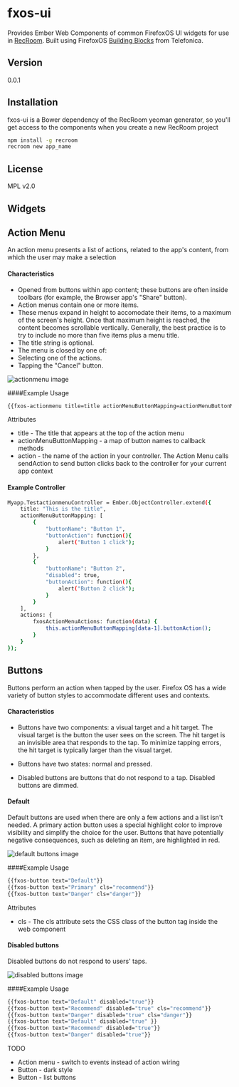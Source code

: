 fxos-ui
=========

Provides Ember Web Components of common FirefoxOS UI widgets for use in [RecRoom]. Built using FirefoxOS [Building Blocks] from Telefonica.


Version
----

0.0.1


Installation
--------------
fxos-ui is a Bower dependency of the RecRoom yeoman generator, so you'll get access to the components when you create a new RecRoom project
```sh
npm install -g recroom
recroom new app_name
```

License
----

MPL v2.0

Widgets
-------------
## Action Menu
An action menu presents a list of actions, related to the app's content, from which the user may make a selection

#### Characteristics
* Opened from buttons within app content; these buttons are often inside toolbars (for example, the Browser app's "Share" button).
* Action menus contain one or more items.
* These menus expand in height to accomodate their items, to a maximum of the screen's height. Once that maximum height is reached, the content becomes scrollable vertically. Generally, the best practice is to try to include no more than five items plus a menu title.
* The title string is optional.
* The menu is closed by one of:
 * Selecting one of the actions.
 * Tapping the "Cancel" button.

![actionmenu image](examples/images/actionmenu.png)

####Example Usage
```sh
{{fxos-actionmenu title=title actionMenuButtonMapping=actionMenuButtonMapping action="fxosActionMenuActions"}}
```

Attributes
* title - The title that appears at the top of the action menu
* actionMenuButtonMapping - a map of button names to callback methods
* action - the name of the action in your controller. The Action Menu calls sendAction to send button clicks back to the controller for your current app context


#### Example Controller
```sh
Myapp.TestactionmenuController = Ember.ObjectController.extend({
	title: "This is the title",
	actionMenuButtonMapping: [
		{
			"buttonName": "Button 1", 
			"buttonAction": function(){
                alert("Button 1 click");
            }
		},
		{
			"buttonName": "Button 2",
            "disabled": true,
			"buttonAction": function(){
                alert("Button 2 click");
            }
		}
	],
	actions: {
    	fxosActionMenuActions: function(data) {
            this.actionMenuButtonMapping[data-1].buttonAction();
    	}
  	}
});
```

## Buttons
Buttons perform an action when tapped by the user. Firefox OS has a wide variety of button styles to accommodate different uses and contexts.

#### Characteristics
* Buttons have two components: a visual target and a hit target. The visual target is the button the user sees on the screen. The hit target is an invisible area that responds to the tap. To minimize tapping errors, the hit target is typically larger than the visual target.

* Buttons have two states: normal and pressed.
* Disabled buttons are buttons that do not respond to a tap. Disabled buttons are dimmed.

#### Default

Default buttons are used when there are only a few actions and a list isn't needed. A primary action button uses a special highlight color to improve visibility and simplify the choice for the user. Buttons that have potentially negative consequences, such as deleting an item, are highlighted in red.    

![default buttons image](examples/images/defaultbuttons.png)

####Example Usage
```sh
{{fxos-button text="Default"}}
{{fxos-button text="Primary" cls="recommend"}}
{{fxos-button text="Danger" cls="danger"}}
```
Attributes
* cls - The cls attribute sets the CSS class of the button tag inside the web component


#### Disabled buttons

Disabled buttons do not respond to users' taps.

![disabled buttons image](examples/images/disabledbuttons.png)

####Example Usage
```sh
{{fxos-button text="Default" disabled="true"}}
{{fxos-button text="Recommend" disabled="true" cls="recommend"}}
{{fxos-button text="Danger" disabled="true" cls="danger"}}
{{fxos-button text="Default" disabled="true" }}
{{fxos-button text="Recommend" disabled="true"}}
{{fxos-button text="Danger" disabled="true"}}
```


TODO
* Action menu - switch to events instead of action wiring
* Button - dark style
* Button - list buttons

[recroom]:https://github.com/mozilla/recroom
[Building Blocks]:http://buildingfirefoxos.com/

    